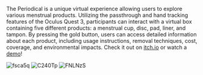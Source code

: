 The Periodical is a unique virtual experience allowing users to explore various menstrual products. Utilizing the passthrough and hand tracking features of the Oculus Quest 3, participants can interact with a virtual box containing five different products: a menstrual cup, disc, pad, liner, and tampon. By pressing the gold button, users can access detailed information about each product, including usage instructions, removal techniques, cost, coverage, and environmental impacts. Check it out on [itch.io](https://hannhudd.itch.io/the-periodical) or watch a [demo](https://youtu.be/uvYDWzOl_88?si=atcijjPgUE9o5wDV)!

![fsca5q](https://github.com/hannhudd/Periodical/assets/71296218/ba5594aa-395f-424d-b7cd-ce54cb3b9b95)
![C240Tp](https://github.com/hannhudd/Periodical/assets/71296218/cd2155b2-ac2b-4f5d-8173-2e94f91fe464)
![FNLNzS](https://github.com/hannhudd/Periodical/assets/71296218/270046d5-78a2-4789-a904-5ed85314879c)
